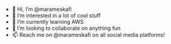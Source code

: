 - 👋 Hi, I’m @marameskafi
- 👀 I’m interested in a lot of cool stuff
- 🌱 I’m currently learning AWS
- 💞️ I’m looking to collaborate on anything fun
- 📫 Reach me on @marameskafi on all social media platforms!

<!---
marameskafi/marameskafi is a ✨ special ✨ repository because its `README.md` (this file) appears on your GitHub profile.
You can click the Preview link to take a look at your changes.
--->
